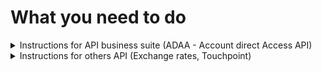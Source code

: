 # What you need to do

<details><summary> Instructions for API business suite (ADAA - Account direct Access API)</summary>

### 1. Login in the new API portal

- Login to portal <https://developers.kb.cz> - You can use username and password from the old API Portal

### 2. New Client registration (Software statements) v2

- Rename the header x-api-key to apiKey
- Generate new apiKey and put your app
- Mandatory section contacts.email
- New url: <https://client-registration.api-gateway.kb.cz/v2>
- v1 will be operational until 31.1.2024

### 3. Registration OAuth2 client

- New url: <https://api-gateway.kb.cz/client-registration-ui/v1/saml/>

### 4. New OAuth2 v2

- Mandatory and rename the header x-api-key to apiKey
- Generate new apiKey and put your app
- New url: <https://api-gateway.kb.cz/oauth2/v2>
- v1 will be operational until 31.1.2024

### 5. Account direct access v1

- Rename the header x-api-key to apiKey
- Generate new apiKey and put your app
- New url: <https://api-gateway.kb.cz/adaa/v1>
- Terminate the endpoint /account-ids → replaced by /accounts
  - the endpoint /account-ids will be operational until 31.1.2024

</details>

<details><summary> Instructions for others API (Exchange rates, Touchpoint)</summary>

### 1. Login in the new API portal

- Login to portal <https://developers.kb.cz> - You can use username and password from the old API Portal

### 2. Open API and create apiKey

- Rename the header x-api-key to apiKey
- Generate new apiKey and put your app
- Copy new url
- v1 will be operational until 31.1.2024

![atm](./img/atm-detail.min.png)
</details>
